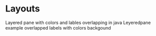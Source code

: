 # Layouts
Layered pane with colors and lables overlapping in java
Leyeredpane example overlapped labels with colors backgound
